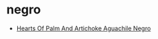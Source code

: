 # negro

 * [Hearts Of Palm And Artichoke Aguachile Negro](index/h/hearts-of-palm-and-artichoke-aguachile-negro-51264500.json)
